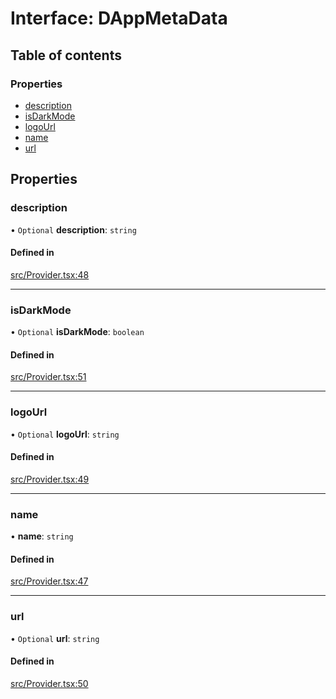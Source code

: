 # Interface: DAppMetaData

## Table of contents

### Properties

- [description](../wiki/DAppMetaData#description)
- [isDarkMode](../wiki/DAppMetaData#isdarkmode)
- [logoUrl](../wiki/DAppMetaData#logourl)
- [name](../wiki/DAppMetaData#name)
- [url](../wiki/DAppMetaData#url)

## Properties

### description

• `Optional` **description**: `string`

#### Defined in

[src/Provider.tsx:48](https://github.com/thirdweb-dev/react/blob/5c1c54a/src/Provider.tsx#L48)

___

### isDarkMode

• `Optional` **isDarkMode**: `boolean`

#### Defined in

[src/Provider.tsx:51](https://github.com/thirdweb-dev/react/blob/5c1c54a/src/Provider.tsx#L51)

___

### logoUrl

• `Optional` **logoUrl**: `string`

#### Defined in

[src/Provider.tsx:49](https://github.com/thirdweb-dev/react/blob/5c1c54a/src/Provider.tsx#L49)

___

### name

• **name**: `string`

#### Defined in

[src/Provider.tsx:47](https://github.com/thirdweb-dev/react/blob/5c1c54a/src/Provider.tsx#L47)

___

### url

• `Optional` **url**: `string`

#### Defined in

[src/Provider.tsx:50](https://github.com/thirdweb-dev/react/blob/5c1c54a/src/Provider.tsx#L50)
